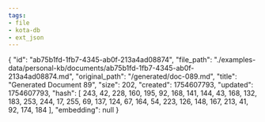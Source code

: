 ```yaml
---
tags:
- file
- kota-db
- ext_json
---
```

{
  "id": "ab75b1fd-1fb7-4345-ab0f-213a4ad08874",
  "file_path": "./examples-data/personal-kb/documents/ab75b1fd-1fb7-4345-ab0f-213a4ad08874.md",
  "original_path": "/generated/doc-089.md",
  "title": "Generated Document 89",
  "size": 202,
  "created": 1754607793,
  "updated": 1754607793,
  "hash": [
    243,
    42,
    228,
    160,
    195,
    92,
    168,
    141,
    144,
    43,
    168,
    132,
    183,
    253,
    244,
    17,
    255,
    69,
    137,
    124,
    67,
    164,
    54,
    223,
    126,
    148,
    167,
    213,
    41,
    92,
    174,
    184
  ],
  "embedding": null
}